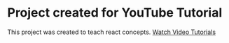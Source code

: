 # Project created for YouTube Tutorial

This project was created to teach react concepts. [Watch Video Tutorials](https://www.youtube.com/playlist?list=PLaAoUJDWH9WrKRIj5jBBXsIGaKM4LYa3b)
